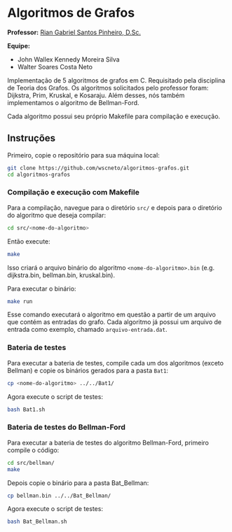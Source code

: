 # Algoritmos de Grafos

**Professor:** [Rian Gabriel Santos Pinheiro, D.Sc.](https://ic.ufal.br/professor/rian/)

**Equipe:**

-   John Wallex Kennedy Moreira Silva
-   Walter Soares Costa Neto

Implementação de 5 algoritmos de grafos em C. Requisitado pela disciplina de Teoria dos Grafos.
Os algoritmos solicitados pelo professor foram: Dijkstra, Prim, Kruskal, e Kosaraju. Além desses, nós também implementamos o algoritmo de Bellman-Ford.

Cada algoritmo possui seu próprio Makefile para compilação e execução.

## Instruções

Primeiro, copie o repositório para sua máquina local:

```bash
git clone https://github.com/wscneto/algoritmos-grafos.git
cd algoritmos-grafos
```

### Compilação e execução com Makefile

Para a compilação, navegue para o diretório `src/` e depois para o diretório do algoritmo que deseja compilar:

```bash
cd src/<nome-do-algoritmo>
```

Então execute:

```bash
make
```

Isso criará o arquivo binário do algoritmo `<nome-do-algoritmo>.bin` (e.g. dijkstra.bin, bellman.bin, kruskal.bin).

Para executar o binário:

```bash
make run
```

Esse comando executará o algoritmo em questão a partir de um arquivo que contém as entradas do grafo. Cada algoritmo já possui um arquivo de entrada como exemplo, chamado `arquivo-entrada.dat`.

### Bateria de testes

Para executar a bateria de testes, compile cada um dos algoritmos (exceto Bellman) e copie os binários gerados para a pasta `Bat1`:

```bash
cp <nome-do-algoritmo> ../../Bat1/
```

Agora execute o script de testes:

```bash
bash Bat1.sh
```

### Bateria de testes do Bellman-Ford

Para executar a bateria de testes do algoritmo Bellman-Ford, primeiro compile o código:

```bash
cd src/bellman/
make
```

Depois copie o binário para a pasta Bat_Bellman:

```bash
cp bellman.bin ../../Bat_Bellman/
```

Agora execute o script de testes:

```bash
bash Bat_Bellman.sh
```
